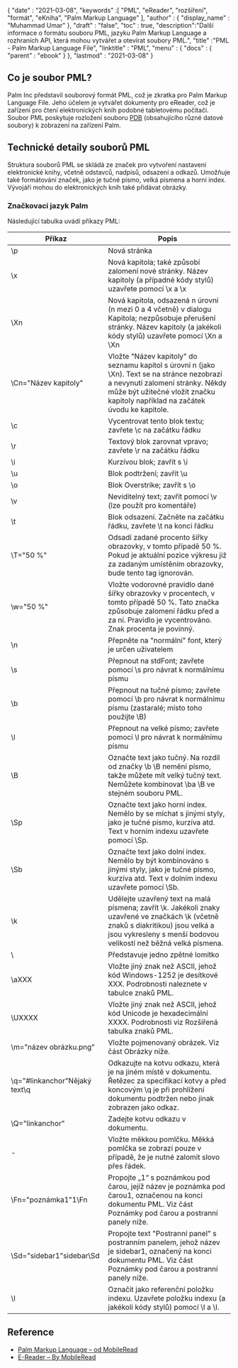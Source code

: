 {
  "date" : "2021-03-08",
  "keywords" :[ "PML", "eReader", "rozšíření", "formát", "eKniha", "Palm Markup Language" ],
  "author" : {
    "display_name" : "Muhammad Umar"
},
  "draft" : "false",
  "toc" : true,
  "description":"Další informace o formátu souboru PML, jazyku Palm Markup Language a rozhraních API, která mohou vytvářet a otevírat soubory PML.",
  "title" :"PML - Palm Markup Language File",
  "linktitle" : "PML",
  "menu" : {
    "docs" : {
      "parent" : "ebook"
}
},
  "lastmod" : "2021-03-08"
}

## Co je soubor PML?

Palm Inc představil souborový formát PML, což je zkratka pro Palm Markup Language File. Jeho účelem je vytvářet dokumenty pro eReader, což je zařízení pro čtení elektronických knih podobné tabletovému počítači. Soubor PML poskytuje rozložení souboru [PDB](/cs/ebook/pdb/) (obsahujícího různé datové soubory) k zobrazení na zařízení Palm.

## Technické detaily souborů PML

Struktura souborů PML se skládá ze značek pro vytvoření nastavení elektronické knihy, včetně odstavců, nadpisů, odsazení a odkazů. Umožňuje také formátování značek, jako je tučné písmo, velká písmena a horní index. Vývojáři mohou do elektronických knih také přidávat obrázky.

### Značkovací jazyk Palm
Následující tabulka uvádí příkazy PML:

|Příkaz|Popis|
---|---|
| \p | Nová stránka |
| \x | Nová kapitola; také způsobí zalomení nové stránky. Název kapitoly (a případné kódy stylů) uzavřete pomocí \x a \x |
| \Xn | Nová kapitola, odsazená n úrovní (n mezi 0 a 4 včetně) v dialogu Kapitola; nezpůsobuje přerušení stránky. Název kapitoly (a jakékoli kódy stylů) uzavřete pomocí \Xn a \Xn |
| \Cn="Název kapitoly" | Vložte "Název kapitoly" do seznamu kapitol s úrovní n (jako \Xn). Text se na stránce nezobrazí a nevynutí zalomení stránky. Někdy může být užitečné vložit značku kapitoly například na začátek úvodu ke kapitole. |
| \c | Vycentrovat tento blok textu; zavřete \c na začátku řádku |
| \r | Textový blok zarovnat vpravo; zavřete \r na začátku řádku |
| \i | Kurzívou blok; zavřít s \i |
| \u | Blok podtržení; zavřít \u |
| \o | Blok Overstrike; zavřít s \o |
| \v | Neviditelný text; zavřít pomocí \v (lze použít pro komentáře) |
| \t | Blok odsazení. Začněte na začátku řádku, zavřete \t na konci řádku |
| \T="50 %" | Odsadí zadané procento šířky obrazovky, v tomto případě 50 %. Pokud je aktuální pozice výkresu již za zadaným umístěním obrazovky, bude tento tag ignorován. |
| \w="50 %" | Vložte vodorovné pravidlo dané šířky obrazovky v procentech, v tomto případě 50 %. Tato značka způsobuje zalomení řádku před a za ní. Pravidlo je vycentrováno. Znak procenta je povinný. |
| \n | Přepněte na "normální" font, který je určen uživatelem |
| \s | Přepnout na stdFont; zavřete pomocí \s pro návrat k normálnímu písmu |
| \b | Přepnout na tučné písmo; zavřete pomocí \b pro návrat k normálnímu písmu (zastaralé; místo toho použijte \B) |
| \l | Přepnout na velké písmo; zavřete pomocí \l pro návrat k normálnímu písmu |
| \B | Označte text jako tučný. Na rozdíl od značky \b \B nemění písmo, takže můžete mít velký tučný text. Nemůžete kombinovat \ba \B ve stejném souboru PML. |
| \Sp | Označte text jako horní index. Nemělo by se míchat s jinými styly, jako je tučné písmo, kurzíva atd. Text v horním indexu uzavřete pomocí \Sp. |
| \Sb | Označte text jako dolní index. Nemělo by být kombinováno s jinými styly, jako je tučné písmo, kurzíva atd. Text v dolním indexu uzavřete pomocí \Sb. |
| \k | Udělejte uzavřený text na malá písmena; zavřít \k. Jakékoli znaky uzavřené ve značkách \k (včetně znaků s diakritikou) jsou velká a jsou vykresleny s menší bodovou velikostí než běžná velká písmena. |
| \\ | Představuje jedno zpětné lomítko |
| \aXXX | Vložte jiný znak než ASCII, jehož kód Windows-1252 je desítkové XXX. Podrobnosti naleznete v tabulce znaků PML. |
| \UXXXX | Vložte jiný znak než ASCII, jehož kód Unicode je hexadecimální XXXX. Podrobnosti viz Rozšířená tabulka znaků PML. |
| \m="název obrázku.png" | Vložte pojmenovaný obrázek. Viz část Obrázky níže. |
| \q="#linkanchor"Nějaký text\q | Odkazujte na kotvu odkazu, která je na jiném místě v dokumentu. Řetězec za specifikací kotvy a před koncovým \q je při prohlížení dokumentu podtržen nebo jinak zobrazen jako odkaz. |
| \Q="linkanchor" | Zadejte kotvu odkazu v dokumentu. |
| \- | Vložte měkkou pomlčku. Měkká pomlčka se zobrazí pouze v případě, že je nutné zalomit slovo přes řádek. |
| \Fn="poznámka1"1\Fn | Propojte „1“ s poznámkou pod čarou, jejíž název je poznámka pod čarou1, označenou na konci dokumentu PML. Viz část Poznámky pod čarou a postranní panely níže. |
| \Sd="sidebar1"sidebar\Sd | Propojte text "Postranní panel" s postranním panelem, jehož název je sidebar1, označený na konci dokumentu PML. Viz část Poznámky pod čarou a postranní panely níže. |
| \I | Označit jako referenční položku indexu. Uzavřete položku indexu (a jakékoli kódy stylů) pomocí \I a \I.|
 


## Reference

* [Palm Markup Language – od MobileRead](https://wiki.mobileread.com/wiki/EReader)
* [E-Reader – By MobileRead](https://en.wikipedia.org/wiki/E-reader)

